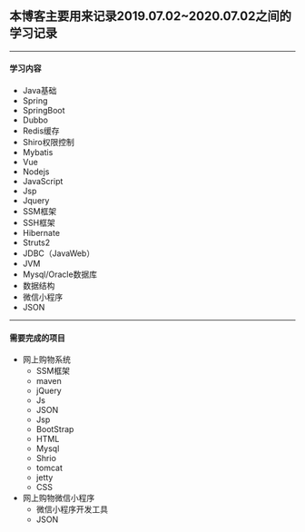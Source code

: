 ## 本博客主要用来记录2019.07.02~2020.07.02之间的学习记录
------
#### 学习内容

- Java基础
- Spring
- SpringBoot
- Dubbo
- Redis缓存
- Shiro权限控制
- Mybatis
- Vue
- Nodejs
- JavaScript
- Jsp
- Jquery
- SSM框架
- SSH框架
- Hibernate
- Struts2
- JDBC（JavaWeb）
- JVM
- Mysql/Oracle数据库
- 数据结构
- 微信小程序
- JSON
-----
#### 需要完成的项目
- 网上购物系统
   - SSM框架
   - maven
   - jQuery
   - Js
   - JSON
   - Jsp
   - BootStrap
   - HTML
   - Mysql
   - Shrio
   - tomcat
   - jetty
   - CSS
- 网上购物微信小程序
   - 微信小程序开发工具
   - JSON